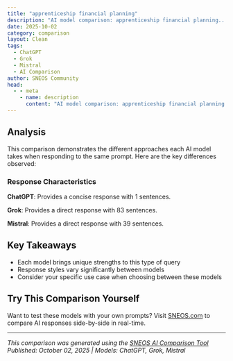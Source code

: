 ```yaml
---
title: "apprenticeship financial planning"
description: "AI model comparison: apprenticeship financial planning..."
date: 2025-10-02
category: comparison
layout: Clean
tags:
  - ChatGPT
  - Grok
  - Mistral
  - AI Comparison
author: SNEOS Community
head:
  - - meta
    - name: description
      content: "AI model comparison: apprenticeship financial planning..."
---
```


<ChatComparison
  title="apprenticeship financial planning"
  prompt="apprenticeship financial planning"
  :responses='{"ChatGPT": "Financial planning for an apprenticeship involves several key considerations to ensure you can support yourself during the training period while also preparing for your future career. Here are some steps and tips for financial planning while pursuing an apprenticeship:\n\n### 1. Understand Your Earnings\n- **Wages**: Research the average wage for apprentices in your field and location. Apprentices are often paid less than fully qualified workers, so it’s important to set realistic expectations.\n- **Pay Schedule**: Find out how often you will be paid (weekly, bi-weekly, monthly) and plan your budget accordingly.\n\n### 2. Create a Budget\n- **Income vs. Expenses**: List all your expected income sources (salary, possible stipends, etc.) and calculate your fixed (rent, utilities, transportation) and variable (food, entertainment) expenses.\n- **Essentials First**: Prioritize essential expenses like housing, food, transportation, and insurance.\n- **Savings**: Aim to include a portion for savings, even if it&#x27;s a small amount, to build an emergency fund.\n\n### 3. Explore Financial Aid and Benefits\n- **Funding Options**: Check if there are grants, scholarships, or financial aid programs available for apprentices.\n- **Employer-sponsored Programs**: Some employers offer additional benefits like educational reimbursements, discounts, or travel allowances.\n\n### 4. Manage Living Expenses\n- **Housing Options**: If possible, consider shared housing to reduce costs or live with family while you’re in your apprenticeship.\n- **Transportation**: Evaluate your transportation needs and consider cheaper options (public transport, cycling, carpooling).\n\n### 5. Plan for Additional Costs\n- **Tools and Supplies**: Some apprenticeships may require you to purchase tools or supplies. Include these costs in your budget.\n- **Work Attire**: If your role requires specific clothing (uniforms, safety gear), budget for these items.\n\n### 6. Build an Emergency Fund\n- **Savings Goal**: Aim for three to six months&#x27; worth of living expenses to protect yourself against unexpected costs or income loss.\n \n### 7. Keep Track of Your Progress\n- **Financial Tracking**: Use apps or spreadsheets to track your income and expenses regularly.\n- **Adjust as Needed**: Be flexible and willing to adjust your budget as you gain a better understanding of your financial situation.\n\n### 8. Plan for the Future\n- **Career Goals**: Consider your long-term career path and how your apprenticeship will help you achieve it.\n- **Continued Education**: Research any future education or certifications you may want to pursue after your apprenticeship and plan financially for them.\n\n### 9. Seek Advice\n- **Financial Advisors**: Consider consulting a financial advisor for personalized guidance.\n- **Networking**: Join groups or forums related to your apprenticeship to gain insights on financial strategies from peers.\n\n### 10. Consider Side Income Opportunities\n- **Part-time Jobs**: If your schedule allows, look for part-time work or freelance opportunities that can help supplement your income.\n- **Skill-Based Opportunities**: Use your skills related to your apprenticeship to find freelance or gig work.\n\nBeing proactive about financial planning during your apprenticeship can help ease your stress, allow you to focus on learning, and set you up for success in your future career.", "Grok": "An **apprenticeship in financial planning** typically refers to a structured program that combines on-the-job training with formal education or coursework, allowing individuals to gain practical experience and theoretical knowledge in financial planning. This pathway is often designed for those looking to enter the financial services industry, develop skills in managing finances, and potentially work towards certifications like the Certified Financial Planner (CFP) designation.\n\nHere\u2019s a breakdown of what apprenticeship financial planning involves, its benefits, and how to pursue such opportunities:\n\n---\n\n### **What is an Apprenticeship in Financial Planning?**\nAn apprenticeship in financial planning is a training program where aspiring financial planners work under the supervision of experienced professionals while learning the fundamentals of financial advising, wealth management, investment strategies, tax planning, retirement planning, and more. It can be offered by financial firms, banks, insurance companies, or through government-sponsored apprenticeship programs.\n\n- **Duration**: Typically 1\u20133 years, depending on the program and country.\n- **Structure**: Combines practical work experience with classroom-based or online learning.\n- **Certifications**: Some programs may align with qualifications like CFP, Chartered Financial Analyst (CFA), or other recognized credentials.\n- **Pay**: Many apprenticeships offer a salary or stipend, though it may be lower than a full-time role initially.\n\n---\n\n### **Key Areas Covered in Financial Planning Apprenticeships**\n1. **Personal Finance Basics**:\n - Budgeting, saving, and debt management.\n - Understanding client financial goals.\n\n2. **Investment Planning**:\n - Learning about stocks, bonds, mutual funds, and other investment vehicles.\n - Portfolio management and risk assessment.\n\n3. **Retirement and Estate Planning**:\n - Strategies for retirement savings (e.g., 401(k), IRA).\n - Estate planning tools like wills and trusts.\n\n4. **Tax Planning**:\n - Understanding tax laws and strategies to minimize tax liabilities for clients.\n\n5. **Insurance and Risk Management**:\n - Advising on life, health, and property insurance to protect against financial risks.\n\n6. **Client Relationship Management**:\n - Building trust, communication skills, and ethical practices.\n\n---\n\n### **Benefits of an Apprenticeship in Financial Planning**\n1. **Hands-On Experience**:\n - Work directly with clients and learn real-world applications of financial planning.\n2. **Paid Learning**:\n - Earn while you learn, reducing the financial burden of education.\n3. **Path to Certification**:\n - Many programs prepare you for exams like CFP or other industry-standard qualifications.\n4. **Networking Opportunities**:\n - Build connections with professionals in the financial services industry.\n5. **Career Advancement**:\n - Transition into full-time roles such as financial advisor, wealth manager, or investment consultant.\n6. **No Degree Required (in Some Cases)**:\n - Some apprenticeships accept candidates without a college degree, focusing on skills and potential.\n\n---\n\n### **Who Should Consider an Apprenticeship in Financial Planning?**\n- Individuals interested in a career in finance or wealth management.\n- High school graduates or college students seeking an alternative to traditional education.\n- Career changers looking to enter the financial services industry.\n- People who prefer practical, hands-on learning over purely academic study.\n\n---\n\n### **How to Find Financial Planning Apprenticeships**\n1. **Financial Institutions**:\n - Check with banks, credit unions, investment firms, and insurance companies (e.g., Merrill Lynch, Edward Jones, Fidelity).\n2. **Government Programs**:\n - In countries like the UK, government-backed apprenticeship schemes (e.g., through the National Apprenticeship Service) include financial services roles.\n - In the US, look for programs through the Department of Labor\u2019s Apprenticeship Finder (apprenticeship.gov).\n3. **Professional Associations**:\n - Organizations like the CFP Board or Financial Planning Association (FPA) often list training and apprenticeship opportunities.\n4. **Job Boards and Career Websites**:\n - Search for \u201Cfinancial planning apprentice\u201D or \u201Cfinancial advisor trainee\u201D on platforms like Indeed, LinkedIn, or Glassdoor.\n5. **Universities and Colleges**:\n - Some schools partner with firms to offer apprenticeship programs alongside degree courses.\n\n---\n\n### **Requirements for Financial Planning Apprenticeships**\n- **Education**: Minimum requirements vary\u2014some programs accept high school diplomas, while others may require a bachelor\u2019s degree (especially for CFP-track programs).\n- **Skills**: Strong math, analytical, and communication skills are essential.\n- **Background Check**: Many roles in finance require a clean financial and criminal record.\n- **Licensing**: Depending on the role, you may need to obtain licenses like FINRA Series 7 or Series 63 in the US (often sponsored by the employer).\n\n---\n\n### **Challenges of an Apprenticeship in Financial Planning**\n- **Lower Initial Pay**: Starting salaries may be lower compared to other entry-level roles.\n- **High Responsibility**: Handling clients\u2019 finances requires attention to detail and ethical responsibility.\n- **Certification Exams**: Balancing work, study, and exam preparation can be demanding.\n- **Client Acquisition**: As you progress, you may need to build your own client base, which can be competitive.\n\n---\n\n### **Future Career Prospects**\nCompleting a financial planning apprenticeship can lead to roles such as:\n- Financial Advisor\n- Wealth Manager\n- Retirement Planner\n- Investment Analyst\n- Insurance Advisor\n\nWith certifications like CFP, you can unlock higher earning potential and credibility in the industry. According to the U.S. Bureau of Labor Statistics, the median annual wage for personal financial advisors was $94,170 in 2022, with a projected job growth of 13% from 2022 to 2032, much faster than the average for all occupations.\n\n---\n\n### **Tips for Success in a Financial Planning Apprenticeship**\n1. **Be Proactive**: Take initiative to learn from mentors and ask questions.\n2. **Stay Updated**: Keep abreast of financial markets, tax laws, and industry trends.\n3. **Develop Soft Skills**: Focus on communication, empathy, and building trust with clients.\n4. **Prepare for Certifications**: Study diligently for exams like CFP or CFA if they\u2019re part of your program.\n5. **Network**: Attend industry events and connect with other professionals.\n\n---\n\nIf you\u2019re looking for specific programs or have a particular region in mind, let me know, and I can help narrow down options or provide more localized advice! Would you like information on financial planning apprenticeships in a specific country or company?", "Mistral": "An apprenticeship in financial planning can be a valuable pathway to a career in the financial services industry. Here are some key aspects to consider when planning for an apprenticeship in financial planning:\n\n### 1. **Understanding the Role**\nFinancial planning apprenticeships typically involve learning how to provide financial advice to clients, manage investments, and develop financial plans. You\u0027ll gain knowledge in areas such as tax planning, retirement planning, insurance, and investment strategies.\n\n### 2. **Finding an Apprenticeship Program**\n- **Research Providers:** Look for financial planning firms, banks, and other financial institutions that offer apprenticeship programs.\n- **Government Programs:** Check government-sponsored apprenticeship programs and resources.\n- **Professional Associations:** Organizations like the Certified Financial Planner Board of Standards (CFP Board) or the Financial Planning Association (FPA) may have information on apprenticeship opportunities.\n\n### 3. **Eligibility and Application Process**\n- **Educational Requirements:** Most programs require a high school diploma or equivalent. Some may prefer candidates with a bachelor\u0027s degree in finance, economics, or a related field.\n- **Application:** Prepare a strong resume and cover letter. Be ready for interviews where you may need to demonstrate your interest in financial planning and your relevant skills.\n\n### 4. **Training and Development**\n- **On-the-Job Training:** You\u0027ll receive hands-on training under the supervision of experienced financial planners.\n- **Classroom Instruction:** Many programs include classroom or online courses to supplement your practical experience.\n- **Certifications:** Consider pursuing certifications such as the Certified Financial Planner (CFP) designation, which can enhance your credibility and career prospects.\n\n### 5. **Financial Considerations**\n- **Compensation:** Apprenticeships often come with a salary, though it may be lower than that of a fully qualified financial planner.\n- **Costs:** Consider the costs of any required courses, materials, and certifications. Some employers may cover these expenses.\n- **Benefits:** Look into any additional benefits such as health insurance, retirement plans, and professional development opportunities.\n\n### 6. **Career Progression**\n- **Entry-Level Roles:** Start as a junior financial planner or financial advisor.\n- **Advancement:** With experience and certifications, you can advance to senior roles, management positions, or even start your own financial planning practice.\n- **Networking:** Join professional associations and attend industry conferences to build your network and stay updated on industry trends.\n\n### 7. **Skills Development**\n- **Technical Skills:** Develop expertise in financial analysis, investment strategies, and regulatory compliance.\n- **Soft Skills:** Enhance your communication, client management, and problem-solving skills.\n- **Technology:** Familiarize yourself with financial planning software and tools.\n\n### 8. **Legal and Ethical Considerations**\n- **Regulations:** Understand the legal and regulatory environment governing financial planning.\n- **Ethics:** Adhere to ethical standards and guidelines set by professional organizations.\n\n### 9. **Continuous Learning**\n- **Professional Development:** Continuously update your knowledge through workshops, seminars, and additional certifications.\n- **Industry Trends:** Stay informed about market trends, economic conditions, and new financial products.\n\n### 10. **Mentorship**\n- **Find a Mentor:** Seek guidance from experienced financial planners who can provide insights and support throughout your apprenticeship.\n\nBy carefully planning and preparing for an apprenticeship in financial planning, you can set yourself up for a successful and rewarding career in the financial services industry."}' 
  published-date="12:27"
/>

## Analysis

This comparison demonstrates the different approaches each AI model takes when responding to the same prompt. Here are the key differences observed:

### Response Characteristics

**ChatGPT**: Provides a concise response with 1 sentences. 

**Grok**: Provides a direct response with 83 sentences. 

**Mistral**: Provides a direct response with 39 sentences. 

## Key Takeaways

- Each model brings unique strengths to this type of query
- Response styles vary significantly between models
- Consider your specific use case when choosing between these models

## Try This Comparison Yourself

Want to test these models with your own prompts? Visit [SNEOS.com](https://sneos.com) to compare AI responses side-by-side in real-time.

---

*This comparison was generated using the [SNEOS AI Comparison Tool](https://sneos.com)*
*Published: October 02, 2025 | Models: ChatGPT, Grok, Mistral*
